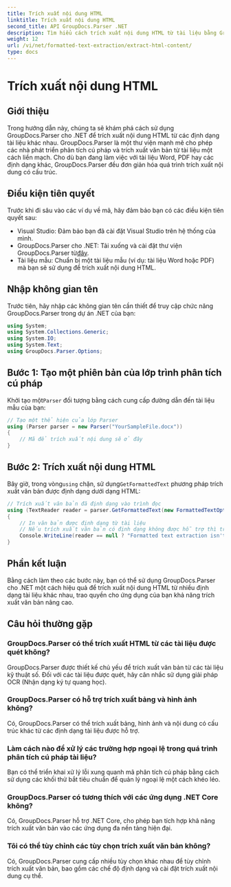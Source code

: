 ```yaml
---
title: Trích xuất nội dung HTML
linktitle: Trích xuất nội dung HTML
second_title: API GroupDocs.Parser .NET
description: Tìm hiểu cách trích xuất nội dung HTML từ tài liệu bằng GroupDocs.Parser cho .NET. Hướng dẫn dễ làm theo với các ví dụ về mã và hướng dẫn từng bước.
weight: 12
url: /vi/net/formatted-text-extraction/extract-html-content/
type: docs
---
```

# Trích xuất nội dung HTML

## Giới thiệu
Trong hướng dẫn này, chúng ta sẽ khám phá cách sử dụng GroupDocs.Parser cho .NET để trích xuất nội dung HTML từ các định dạng tài liệu khác nhau. GroupDocs.Parser là một thư viện mạnh mẽ cho phép các nhà phát triển phân tích cú pháp và trích xuất văn bản từ tài liệu một cách liền mạch. Cho dù bạn đang làm việc với tài liệu Word, PDF hay các định dạng khác, GroupDocs.Parser đều đơn giản hóa quá trình trích xuất nội dung có cấu trúc.
## Điều kiện tiên quyết
Trước khi đi sâu vào các ví dụ về mã, hãy đảm bảo bạn có các điều kiện tiên quyết sau:
- Visual Studio: Đảm bảo bạn đã cài đặt Visual Studio trên hệ thống của mình.
-  GroupDocs.Parser cho .NET: Tải xuống và cài đặt thư viện GroupDocs.Parser từ[đây](https://releases.groupdocs.com/parser/net/).
- Tài liệu mẫu: Chuẩn bị một tài liệu mẫu (ví dụ: tài liệu Word hoặc PDF) mà bạn sẽ sử dụng để trích xuất nội dung HTML.

## Nhập không gian tên
Trước tiên, hãy nhập các không gian tên cần thiết để truy cập chức năng GroupDocs.Parser trong dự án .NET của bạn:
```csharp
using System;
using System.Collections.Generic;
using System.IO;
using System.Text;
using GroupDocs.Parser.Options;
```
## Bước 1: Tạo một phiên bản của lớp trình phân tích cú pháp
 Khởi tạo một`Parser` đối tượng bằng cách cung cấp đường dẫn đến tài liệu mẫu của bạn:
```csharp
// Tạo một thể hiện của lớp Parser
using (Parser parser = new Parser("YourSampleFile.docx"))
{
    // Mã để trích xuất nội dung sẽ ở đây
}
```
## Bước 2: Trích xuất nội dung HTML
 Bây giờ, trong vòng`using` chặn, sử dụng`GetFormattedText` phương pháp trích xuất văn bản được định dạng dưới dạng HTML:
```csharp
// Trích xuất văn bản đã định dạng vào trình đọc
using (TextReader reader = parser.GetFormattedText(new FormattedTextOptions(FormattedTextMode.Html)))
{
    // In văn bản được định dạng từ tài liệu
    // Nếu trích xuất văn bản có định dạng không được hỗ trợ thì trình đọc sẽ không có giá trị
    Console.WriteLine(reader == null ? "Formatted text extraction isn't supported" : reader.ReadToEnd());
}
```

## Phần kết luận
Bằng cách làm theo các bước này, bạn có thể sử dụng GroupDocs.Parser cho .NET một cách hiệu quả để trích xuất nội dung HTML từ nhiều định dạng tài liệu khác nhau, trao quyền cho ứng dụng của bạn khả năng trích xuất văn bản nâng cao.

## Câu hỏi thường gặp
### GroupDocs.Parser có thể trích xuất HTML từ các tài liệu được quét không?
GroupDocs.Parser được thiết kế chủ yếu để trích xuất văn bản từ các tài liệu kỹ thuật số. Đối với các tài liệu được quét, hãy cân nhắc sử dụng giải pháp OCR (Nhận dạng ký tự quang học).
### GroupDocs.Parser có hỗ trợ trích xuất bảng và hình ảnh không?
Có, GroupDocs.Parser có thể trích xuất bảng, hình ảnh và nội dung có cấu trúc khác từ các định dạng tài liệu được hỗ trợ.
### Làm cách nào để xử lý các trường hợp ngoại lệ trong quá trình phân tích cú pháp tài liệu?
Bạn có thể triển khai xử lý lỗi xung quanh mã phân tích cú pháp bằng cách sử dụng các khối thử bắt tiêu chuẩn để quản lý ngoại lệ một cách khéo léo.
### GroupDocs.Parser có tương thích với các ứng dụng .NET Core không?
Có, GroupDocs.Parser hỗ trợ .NET Core, cho phép bạn tích hợp khả năng trích xuất văn bản vào các ứng dụng đa nền tảng hiện đại.
### Tôi có thể tùy chỉnh các tùy chọn trích xuất văn bản không?
Có, GroupDocs.Parser cung cấp nhiều tùy chọn khác nhau để tùy chỉnh trích xuất văn bản, bao gồm các chế độ định dạng và cài đặt trích xuất nội dung cụ thể.